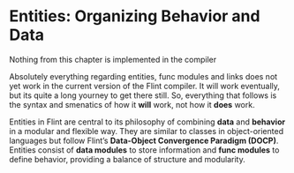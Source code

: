 # Entities: Organizing Behavior and Data

<div class="warning">

Nothing from this chapter is implemented in the compiler

Absolutely everything regarding entities, func modules and links does not yet work in the current version of the Flint compiler. It will work eventually, but its quite a long yourney to get there still. So, everything that follows is the syntax and smenatics of how it **will** work, not how it **does** work.

</div>

Entities in Flint are central to its philosophy of combining **data** and **behavior** in a modular and flexible way. They are similar to classes in object-oriented languages but follow Flint’s **Data-Object Convergence Paradigm (DOCP)**. Entities consist of **data modules** to store information and **func modules** to define behavior, providing a balance of structure and modularity.
